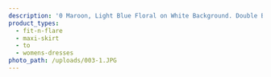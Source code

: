 ```yaml
---
description: '0 Maroon, Light Blue Floral on White Background. Double Brushed Poly'
product_types:
  - fit-n-flare
  - maxi-skirt
  - to
  - womens-dresses
photo_path: /uploads/003-1.JPG
---
```

